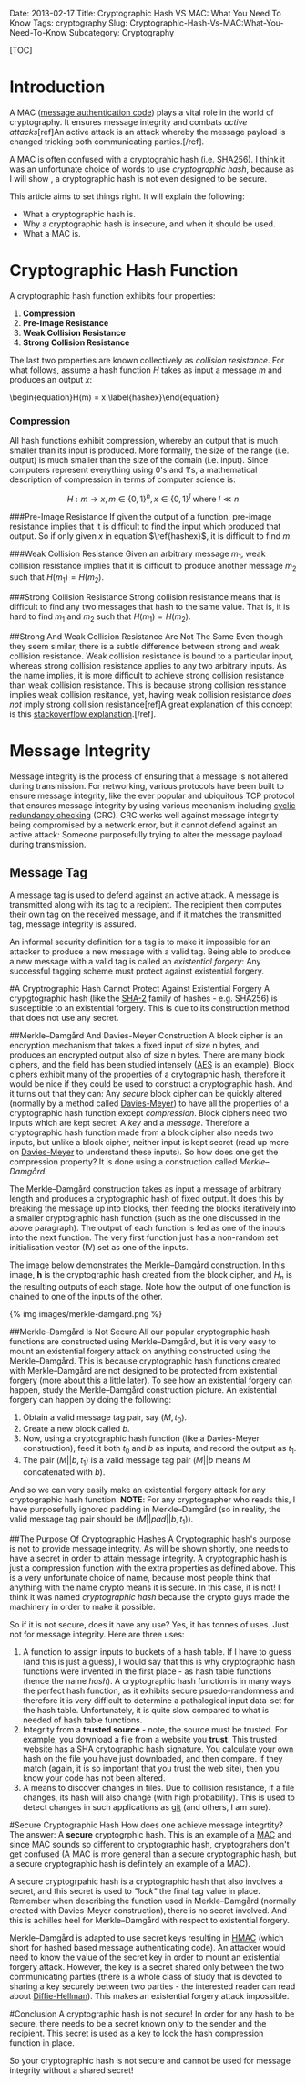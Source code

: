 Date: 2013-02-17
Title: Cryptographic Hash VS MAC: What You Need To Know
Tags: cryptography
Slug: Cryptographic-Hash-Vs-MAC:What-You-Need-To-Know
Subcategory: Cryptography

[TOC]

# Introduction
A MAC ([message authentication code](http://en.wikipedia.org/wiki/Message_authentication_code)) plays a vital role in the world of cryptography. It ensures message integrity and combats *active attacks*[ref]An active attack is an attack whereby the message payload is changed tricking both communicating parties.[/ref].

A MAC is often confused with a cryptograhic hash (i.e. SHA256). I think it was an unfortunate choice of words to use *cryptographic hash*, because as I will show , a cryptographic hash is not even designed to be secure.

This article aims to set things right. It will explain the following:

 * What a cryptographic hash is.
 * Why a cryptographic hash is insecure, and when it should be used.
 * What a MAC is.

# Cryptographic Hash Function

A cryptographic hash function exhibits four properties:

 1. **Compression**
 2. **Pre-Image Resistance**
 3. **Weak Collision Resistance**
 4. **Strong Collision Resistance**

The last two properties are known collectively as *collision resistance*. For what follows, assume a hash function $H$ takes as input a message $m$ and produces an output $x$:

\begin{equation}H(m) = x \label{hashex}\end{equation}

### Compression
All hash functions exhibit compression, whereby an output that is much smaller than its input is produced. More formally, the size of the range (i.e. output) is much smaller than the size of the domain (i.e. input). Since computers represent everything using 0's and 1's, a mathematical description of compression in terms of computer science is:

$$H: m \rightarrow x, m \in \{0,1\}^n, x \in \{0,1\}^l \text{ where } l \ll n$$

###Pre-Image Resistance
If given the output of a function, pre-image resistance implies that it is difficult to find the input which produced that output. So if only given $x$ in equation $\ref{hashex}$, it is difficult to find $m$.

###Weak Collision Resistance
Given an arbitrary message $m_1$, weak collision resistance implies that it is difficult to produce another message $m_2$ such that $H(m_1) = H(m_2)$.

###Strong Collision Resistance
Strong collision resistance means that is difficult to find any two messages that hash to the same value. That is, it is hard to find $m_1$ and $m_2$ such that $H(m_1) = H(m_2)$.

##Strong And Weak Collision Resistance Are Not The Same
Even though they seem similar, there is a subtle difference between strong and weak collision resistance. Weak collision resistance is bound to a particular input, whereas strong collision resistance applies to any two arbitrary inputs. As the name implies, it is more difficult to achieve strong collision resistance than weak collision resistance. This is because strong collision resistance implies weak collision resitance, yet, having weak collision resistance *does not* imply strong collision resistance[ref]A great explanation of this concept is this [stackoverflow explanation](http://stackoverflow.com/questions/8523005/what-is-the-difference-between-weak-and-strong-resistance#8542254).[/ref].

# Message Integrity
Message integrity is the process of ensuring that a message is not altered during transmission. For networking, various protocols have been built to ensure message integrity, like the ever popular and ubiquitous TCP protocol that ensures message integrity by using various mechanism including [cyclic redundancy checking](http://en.wikipedia.org/wiki/Cyclic_redundancy_check) (CRC). CRC works well against message integrity being compromised by a network error, but it cannot defend against an active attack: Someone purposefully trying to alter the message payload during transmission.

## Message Tag
A message tag is used to defend against an active attack. A message is transmitted along with its tag to a recipient. The recipient then computes their own tag on the received message, and if it matches the transmitted tag, message integrity is assured.

An informal security definition for a tag is to make it impossible for an attacker to produce a new message with a valid tag. Being able to produce a new message with a valid tag is called an *existential forgery*: Any successful tagging scheme must protect against existential forgery.

#A Cryptrographic Hash Cannot Protect Against Existential Forgery
A crypgtographic hash (like the [SHA-2](http://en.wikipedia.org/wiki/Sha256) family of hashes - e.g. SHA256) is susceptible to an existential forgery. This is due to its construction method that does not use any secret.

##Merkle–Damgård And Davies-Meyer Construction
A block cipher is an encryption mechanism that takes a fixed input of size n bytes, and produces an encrypted output also of size n bytes. There are many block ciphers, and the field has been studied intensely ([AES](http://en.wikipedia.org/wiki/Advanced_Encryption_Standard) is an example). Block ciphers exhibit many of the properties of a crytographic hash, therefore it would be nice if they could be used to construct a cryptographic hash. And it turns out that they can: Any *secure* block cipher can be quickly altered (normally by a method called [Davies-Meyer](http://en.wikipedia.org/wiki/Davies-Meyer#Davies.E2.80.93Meyer)) to have all the properties of a cryptographic hash function except *compression*. Block ciphers need two inputs which are kept secret: A *key* and a *message*. Therefore a cryptographic hash function made from a block cipher also needs two inputs, but unlike a block cipher, neither input is kept secret (read up more on [Davies-Meyer](http://en.wikipedia.org/wiki/Davies-Meyer#Davies.E2.80.93Meyer) to understand these inputs). So how does one get the compression property? It is done using a construction called *Merkle–Damgård*.

The Merkle–Damgård construction takes as input a message of arbitrary length and produces a cryptographic hash of fixed output. It does this by breaking the message up into blocks, then feeding the blocks iteratively into a smaller cryptographic hash function (such as the one discussed in the above paragraph). The output of each function is fed as one of the inputs into the next function. The very first function just has a non-random set initialisation vector (IV) set as one of the inputs.

The image below demonstrates the Merkle–Damgård construction. In this image, **h** is the cryptographic hash created from the block cipher, and $H_n$ is the resulting outputs of each stage. Note how the output of one function is chained to one of the inputs of the other.

{% img images/merkle-damgard.png %}

##Merkle–Damgård Is Not Secure
All our popular cryptographic hash functions are constructed using Merkle–Damgård, but it is very easy to mount an existential forgery attack on anything constructed using the Merkle–Damgård. This is because cryptographic hash functions created with Merkle–Damgård are not designed to be protected from existential forgery (more about this a little later). To see how an existential forgery can happen, study the Merkle–Damgård construction picture. An existential forgery can happen by doing the following:

 1. Obtain a valid message tag pair, say $(M, t_0)$.
 2. Create a new block called $b$.
 3. Now, using a cryptographic hash function (like a Davies-Meyer construction), feed it both $t_0$ and $b$ as inputs, and record the output as $t_1$.
 4. The pair $(M||b, t_1)$ is a valid message tag pair ($M||b$ means $M$ concatenated with $b$).

And so we can very easily make an existential forgery attack for any cryptographic hash function. **NOTE**: For any cryptographer who reads this, I have purposefully ignored padding in Merkle–Damgård (so in reality, the valid message tag pair should be $(M||pad||b, t_1)$).

##The Purpose Of Cryptographic Hashes
A Cryptographic hash's purpose is not to provide message integrity. As will be shown shortly, one needs to have a secret in order to attain message integrity. A cryptographic hash is just a compression function with the extra properties as defined above. This is a very unfortunate choice of name, because most people think that anything with the name crypto means it is secure. In this case, it is not! I think it was named *cryptographic hash* because the crypto guys made the machinery in order to make it possible.

So if it is not secure, does it have any use? Yes, it has tonnes of uses. Just not for message integrity. Here are three uses:

 1. A function to assign inputs to buckets of a hash table. If I have to guess (and this is just a guess), I would say that this is why cryptographic hash functions were invented in the first place - as hash table functions (hence the name *hash*). A cryptographic hash function is in many ways the perfect hash function, as it exhibits secure psuedo-randomness and therefore it is very difficult to determine a pathalogical input data-set for the hash table. Unfortunately, it is quite slow compared to what is needed of hash table functions.
 2. Integrity from a **trusted source** - note, the source must be trusted. For example, you download a file from a website you **trust**. This trusted website has a SHA crytographic hash signature. You calculate your own hash on the file you have just downloaded, and then compare. If they match (again, it is so important that you trust the web site), then you know your code has not been altered.
 3. A means to discover changes in files. Due to collision resistance, if a file changes, its hash will also change (with high probability). This is used to detect changes in such applications as [git](http://en.wikipedia.org/wiki/Git_%28software%29) (and others, I am sure).

#Secure Cryptographic Hash
How does one achieve message integrtity? The answer: A **secure** cryptogrphic hash. This is an example of a [MAC](http://en.wikipedia.org/wiki/Message_authentication_code) and since MAC sounds so different to cryptographic hash, cryptograhers don't get confused (A MAC is more general than a secure cryptographic hash, but a secure cryptographic hash is definitely an example of a MAC).

A secure cryptogrpahic hash is a cryptographic hash that also involves a secret, and this secret is used to *"lock"* the final tag value in place. Remember when describing the function used in Merkle–Damgård (normally created with Davies-Meyer construction), there is no secret involved. And this is achilles heel for Merkle–Damgård with respect to existential forgery.

Merkle–Damgård is adapted to use secret keys resulting in [HMAC](http://en.wikipedia.org/wiki/Hmac) (which short for hashed based message authenticating code). An attacker would need to know the value of the secret key in order to mount an existential forgery attack. However, the key is a secret shared only between the two communicating parties (there is a whole class of study that is devoted to sharing a key securely between two parties - the interested reader can read about [Diffie-Hellman](http://en.wikipedia.org/wiki/Diffie_hellman)). This makes an existential forgery attack impossible.

#Conclusion
A cryptographic hash is not secure! In order for any hash to be secure, there needs to be a secret known only to the sender and the recipient. This secret is used as a key to lock the hash compression function in place.

So your cryptographic hash is not secure and cannot be used for message integrity without a shared secret!
